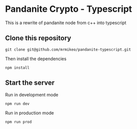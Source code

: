 # Pandanite Crypto - Typescript

This is a rewrite of pandanite node from c++ into typescript

## Clone this repository

```
git clone git@github.com/mrmikeo/pandanite-typescript.git
```

Then install the dependencies

```
npm install
```

## Start the server

Run in development mode

```
npm run dev
```

Run in production mode 

```
npm run prod
```

